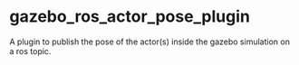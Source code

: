 # gazebo_ros_actor_pose_plugin
A plugin to publish the pose of the actor(s) inside the gazebo simulation on a ros topic.
